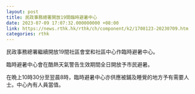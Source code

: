 ```yaml
---
layout: post
title: 民政事務總署開放19間臨時避暑中心
date: 2023-07-09 17:07:32.000000000 +08:00
link: https://news.rthk.hk/rthk/ch/component/k2/1708123-20230709.htm
categories: rthk
---
```


民政事務總署繼續開放19間社區會堂和社區中心作臨時避暑中心。
 
臨時避暑中心會在酷熱天氣警告生效期間全日開放予市民避暑。

在晩上10時30分至翌晨8時，臨時避暑中心亦供應被鋪及睡覺的地方予有需要人士。中心內有人員當值。
